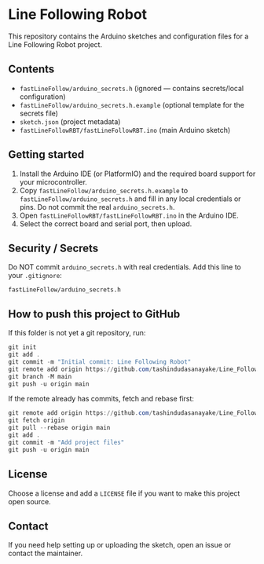 # Line Following Robot

This repository contains the Arduino sketches and configuration files for a Line Following Robot project.

Contents
--------

- `fastLineFollow/arduino_secrets.h` (ignored — contains secrets/local configuration)
- `fastLineFollow/arduino_secrets.h.example` (optional template for the secrets file)
- `sketch.json` (project metadata)
- `fastLineFollowRBT/fastLineFollowRBT.ino` (main Arduino sketch)

Getting started
---------------

1. Install the Arduino IDE (or PlatformIO) and the required board support for your microcontroller.
2. Copy `fastLineFollow/arduino_secrets.h.example` to `fastLineFollow/arduino_secrets.h` and fill in any local credentials or pins. Do not commit the real `arduino_secrets.h`.
3. Open `fastLineFollowRBT/fastLineFollowRBT.ino` in the Arduino IDE.
4. Select the correct board and serial port, then upload.

Security / Secrets
------------------

Do NOT commit `arduino_secrets.h` with real credentials. Add this line to your `.gitignore`:

```
fastLineFollow/arduino_secrets.h
```

How to push this project to GitHub
---------------------------------

If this folder is not yet a git repository, run:

```powershell
git init
git add .
git commit -m "Initial commit: Line Following Robot"
git remote add origin https://github.com/tashindudasanayake/Line_Following_Robot.git
git branch -M main
git push -u origin main
```

If the remote already has commits, fetch and rebase first:

```powershell
git remote add origin https://github.com/tashindudasanayake/Line_Following_Robot.git
git fetch origin
git pull --rebase origin main
git add .
git commit -m "Add project files"
git push -u origin main
```

License
-------

Choose a license and add a `LICENSE` file if you want to make this project open source.

Contact
-------

If you need help setting up or uploading the sketch, open an issue or contact the maintainer.
